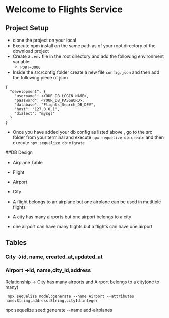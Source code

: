 # Welcome to Flights Service

## Project Setup
- clone the project on your local
- Execute npm install on the same path as of your root directory of the download project
- Create a `.env` file in the root directory and add the following environment variable
    -  `PORT=3000`
- Inside the src/config folder create a new file `config.json` and then add the following piece of json

```
{
  "development": {
    "username": <YOUR_DB_LOGIN_NAME>,
    "password": <YOUR_DB_PASSWORD>,
    "database": "Flights_Search_DB_DEV",
    "host": "127.0.0.1",
    "dialect": "mysql"
  }
}

```
- Once you have added your db config as listed above , go to the src folder from your terminal and execute `npx sequelize db:create`
and then execute
`npx sequelize db:migrate`


##DB Design
- Airplane Table
- Flight
- Airport
- City

- A flight belongs to an airplane but one airplane can be used in mutltiple flights
- A city has many airports but one airport belongs to a city
- one airport can have many flights but a flights can have one airport


## Tables
 ### City ->id, name, created_at,updated_at
 ### Airport ->id, name,city_id,address
  Relationship -> City has many airports and Airport belongs to a city(one to many)
```
 npx sequelize model:generate --name Airport --attributes name:String,address:String,cityId:integer
```

npx sequelize seed:generate --name add-airplanes